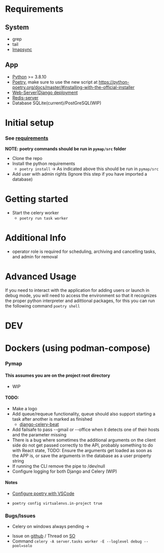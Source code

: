 # Requirements

## System
* grep
* tail
* [Imapsync](https://github.com/imapsync/imapsync)

## App
* [Python](https://www.python.org/) >= 3.8.10
* [Poetry](https://python-poetry.org/), make sure to use the new script at https://python-poetry.org/docs/master/#installing-with-the-official-installer
* [Web-Server|Django deployment](https://docs.djangoproject.com/en/5.0/howto/deployment/)
* [Redis-server](https://redis.com/)
* Database SQLite(current)/PostGreSQL(WIP)

# Initial setup
### See [requirements](#requirements)
**NOTE: poetry commands should be run in `pymap/src` folder**

- Clone the repo
- Install the python requirements
  * `poetry install` -> As indicated above this should be run in `pymap/src`
- Add user with admin rights (Ignore this step if you have imported a database)

# Getting started

* Start the celery worker
  - `poetry run task worker`


# Additional Info

* operator role is required for scheduling, archiving and cancelling tasks, and admin for removal


# Advanced Usage

If you need to interact with the application for adding users or launch in debug mode, you will need to access the environment so that it recognizes the proper python interpreter and adittional packages, for this you can run the following command `poetry shell`


# DEV

# Dockers (using podman-compose)
### Pymap
#### This assumes you are on the project root directory

* WIP

#### TODO:
* Make a logo
* Add queue/requeue functionality, queue should also support starting a task after another is marked as finished
  * [django-celery-beat](https://github.com/celery/django-celery-beat)
* Add failsafe to pass --gmail or --office when it detects one of their hosts and the parameter missing
* There is a bug where sometimes the additional arguments on the client side do not get passed correctly to the API,
  probably something to do with React state, TODO: Ensure the arguments get loaded as soon as the APP is, or save the arguments
  in the database as a user property string 
* If running the CLI remove the pipe to /dev/null
* Configure logging for both Django and Celery (WIP)

#### Notes

* [Configure poetry with VSCode](https://stackoverflow.com/a/64434542) 
 - `poetry config virtualenvs.in-project true`

### Bugs/Issues

- Celery on windows always pending ->
 * Issue on [github](https://github.com/celery/celery/issues/2146) / Thread on [SO](https://stackoverflow.com/a/27358974)
 * Command `celery -A server.tasks worker -E --loglevel debug --pool=solo`
